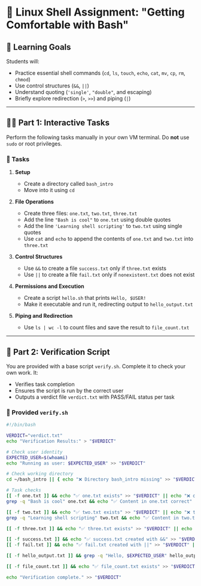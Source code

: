 # 🐧 Linux Shell Assignment: "Getting Comfortable with Bash"

## 🎯 Learning Goals
Students will:
- Practice essential shell commands (`cd`, `ls`, `touch`, `echo`, `cat`, `mv`, `cp`, `rm`, `chmod`)
- Use control structures (`&&`, `||`)
- Understand quoting (`'single'`, `"double"`, and escaping)
- Briefly explore redirection (`>`, `>>`) and piping (`|`)

---

## 👨‍💻 Part 1: Interactive Tasks

Perform the following tasks manually in your own VM terminal. Do **not** use `sudo` or root privileges.

### 🔧 Tasks

1. **Setup**
   - Create a directory called `bash_intro`
   - Move into it using `cd`

2. **File Operations**
   - Create three files: `one.txt`, `two.txt`, `three.txt`
   - Add the line `"Bash is cool"` to `one.txt` using double quotes
   - Add the line `'Learning shell scripting'` to `two.txt` using single quotes
   - Use `cat` and `echo` to append the contents of `one.txt` and `two.txt` into `three.txt`

3. **Control Structures**
   - Use `&&` to create a file `success.txt` only if `three.txt` exists
   - Use `||` to create a file `fail.txt` only if `nonexistent.txt` does not exist

4. **Permissions and Execution**
   - Create a script `hello.sh` that prints `Hello, $USER!`
   - Make it executable and run it, redirecting output to `hello_output.txt`

5. **Piping and Redirection**
   - Use `ls | wc -l` to count files and save the result to `file_count.txt`

---

## 🧪 Part 2: Verification Script

You are provided with a base script `verify.sh`. Complete it to check your own work. It:
- Verifies task completion
- Ensures the script is run by the correct user
- Outputs a verdict file `verdict.txt` with PASS/FAIL status per task

### 🧩 Provided `verify.sh`

```bash
#!/bin/bash

VERDICT="verdict.txt"
echo "Verification Results:" > "$VERDICT"

# Check user identity
EXPECTED_USER=$(whoami)
echo "Running as user: $EXPECTED_USER" >> "$VERDICT"

# Check working directory
cd ~/bash_intro || { echo "❌ Directory bash_intro missing" >> "$VERDICT"; exit 1; }

# Task checks
[[ -f one.txt ]] && echo "✅ one.txt exists" >> "$VERDICT" || echo "❌ one.txt missing" >> "$VERDICT"
grep -q "Bash is cool" one.txt && echo "✅ Content in one.txt correct" >> "$VERDICT" || echo "❌ Content in one.txt incorrect" >> "$VERDICT"

[[ -f two.txt ]] && echo "✅ two.txt exists" >> "$VERDICT" || echo "❌ two.txt missing" >> "$VERDICT"
grep -q "Learning shell scripting" two.txt && echo "✅ Content in two.txt correct" >> "$VERDICT" || echo "❌ Content in two.txt incorrect" >> "$VERDICT"

[[ -f three.txt ]] && echo "✅ three.txt exists" >> "$VERDICT" || echo "❌ three.txt missing" >> "$VERDICT"

[[ -f success.txt ]] && echo "✅ success.txt created with &&" >> "$VERDICT" || echo "❌ success.txt missing" >> "$VERDICT"
[[ -f fail.txt ]] && echo "✅ fail.txt created with ||" >> "$VERDICT" || echo "❌ fail.txt missing" >> "$VERDICT"

[[ -f hello_output.txt ]] && grep -q "Hello, $EXPECTED_USER" hello_output.txt && echo "✅ hello.sh output correct" >> "$VERDICT" || echo "❌ hello.sh output incorrect" >> "$VERDICT"

[[ -f file_count.txt ]] && echo "✅ file_count.txt exists" >> "$VERDICT" || echo "❌ file_count.txt missing" >> "$VERDICT"

echo "Verification complete." >> "$VERDICT"
